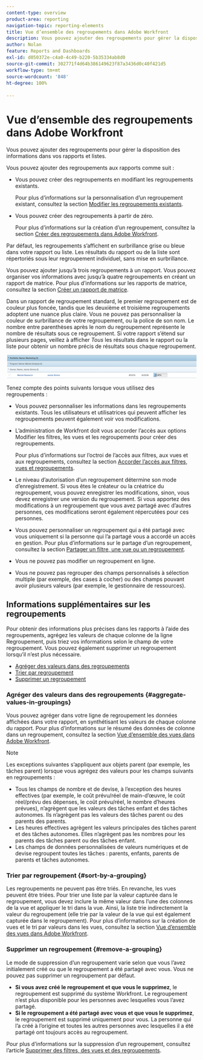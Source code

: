 ```yaml
---
content-type: overview
product-area: reporting
navigation-topic: reporting-elements
title: Vue d’ensemble des regroupements dans Adobe Workfront
description: Vous pouvez ajouter des regroupements pour gérer la disposition des informations dans vos rapports et listes.
author: Nolan
feature: Reports and Dashboards
exl-id: d050372e-c4a0-4c49-b220-5b35334ab8d0
source-git-commit: 302771f4d64b386149623f87a3436d0c40f421d5
workflow-type: tm+mt
source-wordcount: '848'
ht-degree: 100%

---
```


# Vue d’ensemble des regroupements dans Adobe Workfront

<!--
<p data-mc-conditions="QuicksilverOrClassic.Draft mode">(NOTE: This article was supposed to be replaced by "Groupings overview", but decided to keep this here because this is linked in too many places. "Create groupings" and "Edit existing groupings" have been added also (with videos) to replace portions of the old content here.) </p>
-->

Vous pouvez ajouter des regroupements pour gérer la disposition des informations dans vos rapports et listes.

Vous pouvez ajouter des regroupements aux rapports comme suit :

* Vous pouvez créer des regroupements en modifiant les regroupements existants.

  Pour plus d’informations sur la personnalisation d’un regroupement existant, consultez la section [Modifier les regroupements existants](../../../reports-and-dashboards/reports/reporting-elements/edit-existing-groupings.md).

* Vous pouvez créer des regroupements à partir de zéro.

  Pour plus d’informations sur la création d’un regroupement, consultez la section [Créer des regroupements dans Adobe Workfront](../../../reports-and-dashboards/reports/reporting-elements/create-groupings.md).

Par défaut, les regroupements s’affichent en surbrillance grise ou bleue dans votre rapport ou liste. Les résultats du rapport ou de la liste sont répertoriés sous leur regroupement individuel, sans mise en surbrillance.

Vous pouvez ajouter jusqu’à trois regroupements à un rapport. Vous pouvez organiser vos informations avec jusqu’à quatre regroupements en créant un rapport de matrice. Pour plus d’informations sur les rapports de matrice, consultez la section [Créer un rapport de matrice](../../../reports-and-dashboards/reports/creating-and-managing-reports/create-matrix-report.md).

Dans un rapport de regroupement standard, le premier regroupement est de couleur plus foncée, tandis que les deuxième et troisième regroupements adoptent une nuance plus claire. Vous ne pouvez pas personnaliser la couleur de surbrillance de votre regroupement, ou la police de son nom. Le nombre entre parenthèses après le nom du regroupement représente le nombre de résultats sous ce regroupement. Si votre rapport s’étend sur plusieurs pages, veillez à afficher *Tous* les résultats dans le rapport ou la liste pour obtenir un nombre précis de résultats sous chaque regroupement.

![Exemple de regroupement](assets/grouping-example-blue.png)

Tenez compte des points suivants lorsque vous utilisez des regroupements :

* Vous pouvez personnaliser les informations dans les regroupements existants. Tous les utilisateurs et utilisatrices qui peuvent afficher les regroupements peuvent également voir vos modifications.
* L’administration de Workfront doit vous accorder l’accès aux options Modifier les filtres, les vues et les regroupements pour créer des regroupements.

  Pour plus d’informations sur l’octroi de l’accès aux filtres, aux vues et aux regroupements, consultez la section [Accorder l’accès aux filtres, vues et regroupements](../../../administration-and-setup/add-users/configure-and-grant-access/grant-access-fvg.md).

* Le niveau d’autorisation d’un regroupement détermine son mode d’enregistrement. Si vous êtes le créateur ou la créatrice du regroupement, vous pouvez enregistrer les modifications, sinon, vous devez enregistrer une version du regroupement. Si vous apportez des modifications à un regroupement que vous avez partagé avec d’autres personnes, ces modifications seront également répercutées pour ces personnes.
* Vous pouvez personnaliser un regroupement qui a été partagé avec vous uniquement si la personne qui l’a partagé vous a accordé un accès en gestion. Pour plus d’informations sur le partage d’un regroupement, consultez la section [Partager un filtre, une vue ou un regroupement](../../../reports-and-dashboards/reports/reporting-elements/share-filter-view-grouping.md).
* Vous ne pouvez pas modifier un regroupement en ligne.
* Vous ne pouvez pas regrouper des champs personnalisés à sélection multiple (par exemple, des cases à cocher) ou des champs pouvant avoir plusieurs valeurs (par exemple, le gestionnaire de ressources).

## Informations supplémentaires sur les regroupements

Pour obtenir des informations plus précises dans les rapports à l’aide des regroupements, agrégez les valeurs de chaque colonne de la ligne Regroupement, puis triez vos informations selon le champ de votre regroupement. Vous pouvez également supprimer un regroupement lorsqu’il n’est plus nécessaire.

* [Agréger des valeurs dans des regroupements](#aggregate-values-in-groupings)
* [Trier par regroupement](#sort-by-a-grouping)
* [Supprimer un regroupement](#remove-a-grouping)

### Agréger des valeurs dans des regroupements {#aggregate-values-in-groupings}

Vous pouvez agréger dans votre ligne de regroupement les données affichées dans votre rapport, en synthétisant les valeurs de chaque colonne du rapport. Pour plus d’informations sur le résumé des données de colonne dans un regroupement, consultez la section [Vue d’ensemble des vues dans Adobe Workfront](../../../reports-and-dashboards/reports/reporting-elements/views-overview.md).

>[!NOTE]
>
>Les exceptions suivantes s’appliquent aux objets parent (par exemple, les tâches parent) lorsque vous agrégez des valeurs pour les champs suivants en regroupements :
>
>* Tous les champs de nombre et de devise, à l’exception des heures effectives (par exemple, le coût prévu/réel de main-d’œuvre, le coût réel/prévu des dépenses, le coût prévu/réel, le nombre d’heures prévues), n’agrègent que les valeurs des tâches enfant et des tâches autonomes. Ils n’agrègent pas les valeurs des tâches parent ou des parents des parents.
>* Les heures effectives agrègent les valeurs principales des tâches parent et des tâches autonomes. Elles n’agrègent pas les nombres pour les parents des tâches parent ou des tâches enfant.
>* Les champs de données personnalisées de valeurs numériques et de devise regroupent toutes les tâches : parents, enfants, parents de parents et tâches autonomes.

### Trier par regroupement {#sort-by-a-grouping}

Les regroupements ne peuvent pas être triés. En revanche, les vues peuvent être triées. Pour trier une liste par la valeur capturée dans le regroupement, vous devez inclure la même valeur dans l’une des colonnes de la vue et appliquer le tri dans la vue. Ainsi, la liste trie indirectement la valeur du regroupement (elle trie par la valeur de la vue qui est également capturée dans le regroupement). Pour plus d’informations sur la création de vues et le tri par valeurs dans les vues, consultez la section [Vue d’ensemble des vues dans Adobe Workfront](../../../reports-and-dashboards/reports/reporting-elements/views-overview.md).

### Supprimer un regroupement {#remove-a-grouping}

Le mode de suppression d’un regroupement varie selon que vous l’avez initialement créé ou que le regroupement a été partagé avec vous. Vous ne pouvez pas supprimer un regroupement par défaut.

* **Si vous avez créé le regroupement et que vous le supprimez**, le regroupement est supprimé du système Workfront. Le regroupement n’est plus disponible pour les personnes avec lesquelles vous l’avez partagé.
* **Si le regroupement a été partagé avec vous et que vous le supprimez**, le regroupement est supprimé uniquement pour vous. La personne qui l’a créé à l’origine et toutes les autres personnes avec lesquelles il a été partagé ont toujours accès au regroupement.

Pour plus d’informations sur la suppression d’un regroupement, consultez l’article [Supprimer des filtres, des vues et des regroupements](../../../reports-and-dashboards/reports/reporting-elements/remove-filters-views-groupings.md).
